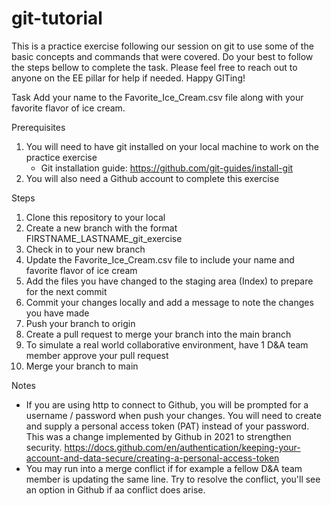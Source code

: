 # git-tutorial
This is a practice exercise following our session on git to use some of the basic concepts and commands that were covered. Do your best to follow the steps bellow to complete the task. Please feel free to reach out to anyone on the EE pillar for help if needed. Happy GITing!

Task
Add your name to the Favorite_Ice_Cream.csv file along with your favorite flavor of ice cream.

Prerequisites
1. You will need to have git installed on your local machine to work on the practice exercise
    - Git installation guide: https://github.com/git-guides/install-git
2. You will also need a Github account to complete this exercise

Steps
1. Clone this repository to your local
2. Create a new branch with the format FIRSTNAME_LASTNAME_git_exercise
3. Check in to your new branch 
4. Update the Favorite_Ice_Cream.csv file to include your name and favorite flavor of ice cream
5. Add the files you have changed to the staging area (Index) to prepare for the next commit
5. Commit your changes locally and add a message to note the changes you have made
6. Push your branch to origin
7. Create a pull request to merge your branch into the main branch 
8. To simulate a real world collaborative environment, have 1 D&A team member approve your pull request
9. Merge your branch to main

Notes
- If you are using http to connect to Github, you will be prompted for a username / password when push your changes. You will need to create and supply a personal access token (PAT) instead of your password. This was a change implemented by Github in 2021 to strengthen security. https://docs.github.com/en/authentication/keeping-your-account-and-data-secure/creating-a-personal-access-token 
- You may run into a merge conflict if for example a fellow D&A team member is updating the same line. Try to resolve the conflict, you'll see an option in Github if aa conflict does arise. 
